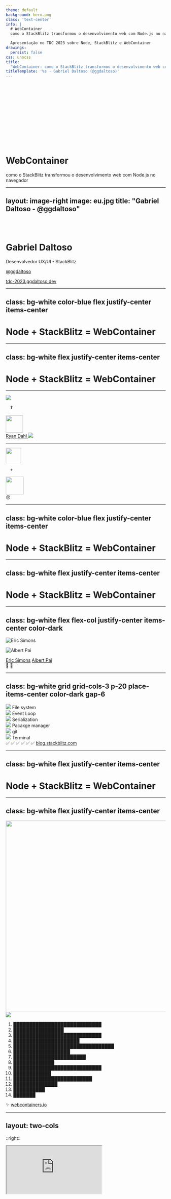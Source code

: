 ```yaml
---
theme: default
background: hero.png
class: 'text-center'
info: |
  # WebContainer
  como o StackBlitz transformou o desenvolvimento web com Node.js no navegador

  Apresentação no TDC 2023 sobre Node, StackBlitz e WebContainer
drawings:
  persist: false
css: unocss
title: 
  "WebContainer: como o StackBlitz transformou o desenvolvimento web com Node.js no navegador"
titleTemplate: '%s - Gabriel Daltoso (@ggdaltoso)'
---
```


<br >
<br >
<br >
<br >
<br >
<br >
<br >
<br >
<br >
<br >
<br >

# WebContainer

como o StackBlitz transformou o desenvolvimento web com Node.js no navegador

---
layout: image-right
image: eu.jpg
title: "Gabriel Daltoso - @ggdaltoso"
---

<br >
<br >

# Gabriel Daltoso

Desenvolvedor UX/UI - StackBlitz

<a target="_blank" alt="Perfil no Twitter de Gabriel Daltoso" href="https://twitter.com/ggdaltoso">@ggdaltoso</a>

<a target="_blank" alt="Link para a apresentação" href="https://tdc-2023.ggdaltoso.dev" class="text-3xl mt-26 inline-block">tdc-2023.ggdaltoso.dev</a>

<div class="abs-bl my-10 mx-12 flex gap-2">
  <a href="https://github.com/ggdaltoso" target="_blank" alt="Perfil no Github de Gabriel Daltoso"
    class="text-xl icon-btn opacity-50 !border-none !hover:text-white">
    <carbon-logo-github />
  </a>
  <a href="https://twitter.com/ggdaltoso" target="_blank" alt="Perfil no Twitter de Gabriel Daltoso"
    class="text-xl icon-btn opacity-50 !border-none !hover:text-white">
    <carbon-logo-twitter />
  </a>
  <a href="https://linkedin.com/in/ggdaltoso" target="_blank" alt="Perfil no LinkedIn de Gabriel Daltoso"
    class="text-xl icon-btn opacity-50 !border-none !hover:text-white">
    <carbon-logo-linkedin />
  </a>
</div>

---
class: bg-white color-blue flex justify-center items-center
---

<h1 class="flex-grow-1 text-center">
  Node + StackBlitz = WebContainer
</h1>

---
class: bg-white flex justify-center items-center
---

<h1 class="flex-grow-1 text-center">
  <span class="color-blue">Node</span> + StackBlitz = WebContainer
</h1>

---

<div class="w-full h-full flex justify-center items-center">

<v-click>

![](/5/internet.png)

</v-click>

<v-click>

      ❓  
  
</v-click>
<v-click>
  <img src="/5/old-chrome.png" width="54"/>
</v-click>

</div>

<v-click>
  <div class="abs-br mr-10">
    <div class="flex gap-4 flex-items-end">    
      <a class="mb-2" target="_blank" href="https://en.wikipedia.org/wiki/Ryan_Dahl">
        Ryan Dahl
      </a>
      <img src="/5/Ryan.png" />
    </div>
  </div>
</v-click>
<!-- 
 Tópico 1: O JavaScript além do navegador
 - Breve introdução sobre o JavaScript, sua origem e função principal no navegador.
- Mencionar o lançamento do Chrome em 2008 e o uso do motor V8 para compilar JavaScript em código de máquina.
 - Destacar Ryan Dahl, que pegou o V8 e criou o NodeJS, permitindo que o JavaScript fosse executado fora do navegador.
-->

---

<div class="w-full h-full flex justify-center items-center">

<v-click>
  <img src="/6/node-logo.png" width="48" />
</v-click>
 
<v-click>

      +  

</v-click>

<v-click>
  <img src="/6/old-chrome.png" width="56" />
</v-click>

<v-click>
  <div class="abs-br m-16 text-6xl">
    😢
  </div>
</v-click>

</div>

<!--
 Tópico 1 (continuação): O desafio de trazer o Node para o navegador
 - Destacar a ideia de trazer o Node para o navegador, tornando mais fácil para os desenvolvedores utilizarem as funcionalidades do Node no desenvolvimento web.
-->

---
class: bg-white color-blue flex justify-center items-center
---

<h1 class="flex-grow-1 text-center">
  Node + StackBlitz = WebContainer
</h1>

---
class: bg-white flex justify-center items-center
---

<h1 class="flex-grow-1 text-center">
  Node + <span class="color-blue">StackBlitz</span> = WebContainer
</h1>

---
class: bg-white flex flex-col justify-center items-center color-dark
---

<v-click>

  <div class="flex gap-6">

  ![Eric Simons](/9/eric.png)

  ![Albert Pai](/9/pai.png)

  </div>

</v-click>

<v-click>

  <div class="flex gap-6 justify-center items-center">
    <a target="_blank" href="https://twitter.com/ericsimons40">Eric Simons</a>
    <a target="_blank" class="ml-4" href="https://twitter.com/iamalbertpai">Albert Pai</a>
  </div>

</v-click>

<v-click>
  <span class="fixed top-46 left-110 text-2xl"> 💢 </span>
  <span class="fixed top-50 left-128 text-2xl"> 💢 </span>
</v-click>

<!-- 
 Tópico 2: Superando obstáculos e expandindo funcionalidades
 - Explicar a motivação de Eric e Albert ao desenvolverem uma plataforma de ensino de programação e os problemas enfrentados pelos alunos na configuração do ambiente.
 -->
---
class: bg-white grid grid-cols-3 p-20 place-items-center color-dark gap-6
---

<v-click>
  <div class="flex flex-col justify-center items-center">
    <img src="/10/file-system.png" />
    <span class="font-mono text-4">File system</span>
  </div>
  <div class="flex flex-col justify-center items-center">
    <img src="/10/event-loop.png" />
    <span class="font-mono text-4">Event Loop</span>
  </div>
  <div class="flex flex-col justify-center items-center">
    <img src="/10/serialization.png" />
    <span class="font-mono text-4">Serialization</span>
  </div>
  <div class="flex flex-col justify-center items-center">
    <img src="/10/package-manager.png" />
    <span class="font-mono text-4">Pacakge manager</span>
  </div>
  <div class="flex flex-col justify-center items-center">
    <img src="/10/git.png" />
    <span class="font-mono text-4">git</span>
  </div>
  <div class="flex flex-col justify-center items-center">
    <img src="/10/terminal.png" />
    <span class="font-mono text-4">Terminal</span>
  </div>
</v-click>

<v-click>
  <span class="fixed top-43 left-66 text-2xl"> ✅ </span>
  <span class="fixed top-43 left-135 text-2xl"> ✅ </span>
  <span class="fixed top-43 left-209 text-2xl"> ✅ </span>
  <span class="fixed top-95 left-70 text-2xl"> ✅ </span>
  <span class="fixed top-95 left-126 text-2xl"> ✅ </span>
  <span class="fixed top-95 left-202 text-2xl"> ✅ </span>
  <a target="_blank" class="color-dark fixed bottom-12 left-105" href="https://blog.stackblitz.com/">blog.stackblitz.com</a>
</v-click>


<!-- 
 Tópico 2 (continuação): Os desafios encontrados
 Destacar as implementações necessárias para suportar o Node no navegador:
   - Sistema de arquivos
   - ES Modules
   - Event loop e serialização
   - Introdução do Turbo como gerenciador de pacotes
   - Possibilidade de executar comandos de terminal
 - Destacar a falta de suporte e limitações das ferramentas existentes, principalmente dos navegadores.
 - Mencionar a contribuição da equipe na identificação e resolução de bugs, como problemas de memória no V8 e WebAssembly, questões de threads no Firefox e no ARM M1.
-->

---
class: bg-white flex justify-center items-center
---

<h1 class="flex-grow-1 text-center">
  Node + StackBlitz = <span class="color-blue">WebContainer</span>
</h1>

---
class: bg-white flex justify-center items-center
---

  <img src="/12/browser.png" width="600" />

  <v-click>
    <img src="/12/msdos.png" class="abs-br m-30 mr-64" /> 
  </v-click>

  <v-click>
    <div class="abs-tl mt-48 ml-66 text-2">
      <ol>
        <li>████████████████████████████</li>
        <li>████████████████</li>
        <li>████████████████████████████</li>
        <li>█████████████████████</li>
        <li>████████████████████████████████</li>
        <li>██████████████████</li>
        <li>███████████████████████</li>
        <li>█████████████</li>
        <li>████████████████████████████</li>
        <li>████████████</li>
        <li>█████████████████████████</li>
        <li>██████████████</li>
        <li>██████████</li>
        <li>███████</li>
      </ol>
    </div>  
  </v-click>

  <v-click>
    <Arrow class="color-red" x1="450" y1="400" x2="640" y2="416" />
  </v-click>

  <v-click>
    <Arrow class="color-red" x1="680" y1="380" x2="660" y2="336" />
    <span class="abs-tr mt-56 mr-72 text-8xl" >✨</span>
  </v-click>
  
  <v-click>
  <a target="_blank" class="color-dark fixed bottom-8 left-108" href="https://webcontainers.io/">webcontainers.io</a>
  </v-click>

<!--
 Tópico 3: StackBlitz - Facilitando o desenvolvimento web
 - Introduzir o StackBlitz como uma interface de desenvolvimento online capaz de rodar aplicações NodeJS no navegador.
 - Destacar a inspiração do NodeJS para a criação do StackBlitz, visando facilitar o processo de configuração do ambiente de desenvolvimento e permitir que os desenvolvedores se concentrem nas suas ideias.
-->
---
layout: two-cols
---

<Tweet id="1647708875834138625" scale="0.6" />

::right::

<iframe class="w-full h-118 m-auto" src="https://typescript-lzex4b.stackblitz.io/" />

<!-- 
 Tópico 4: WebContainer - Uma nova abordagem
 - Apresentar o WebContainer como uma tecnologia do StackBlitz que permite executar aplicações NodeJS diretamente no navegador.
 - Explicar que o WebContainer segue a API do NodeJS, permitindo que os desenvolvedores utilizem as ferramentas que já conhecem e se sintam em casa.
 - Destacar exemplos de sucesso que utilizam WebContainers:
   - Educação: "Professional TypeScript Training by Matt Pocock | Total TypeScript"
   - Simulador de fluído Euleriano: disponível em https://twitter.com/_paigesun/status/1647708875834138625
   - Documentação: no próprio site do NodeJS, em "Introduction to Node.js (nodejs.dev)"
   - Tutoriais: como no caso do SveltKit, disponível em "Introduction / What is SvelteKit? • Svelte Tutorial"
   - Inteligência Artificial: utilize inteligência artificial e WebContainers para gerar um projeto, disponível em "Chat UI Builder (chat-ui-builder.vercel.app)"
-->

---
preload: false
---

<iframe class="w-full h-118 m-auto" src="https://nodejs.dev/en/learn/" />

---
preload: false
layout: two-cols
class: flex justify-center items-center
---

<a target="_blank" href="https://learn.svelte.dev/tutorial/introducing-sveltekit">
  https://learn.svelte.dev
</a>

::right::

<a target="_blank" href="https://www.sveltelab.dev/">
  https://www.sveltelab.dev
</a>

---
preload: false
class: p-0
---

<iframe class="w-full h-full m-auto" src="https://chat-ui-builder.vercel.app/" />

---
class: flex justify-center items-center
---

<a target="_blank" class="b-none transition-300" href="https://www.gbstudio.dev/" >
  
  <img src="/17/gb-studio.png" alt="GB Studio logo" width="64"/> 

</a>

<style>
  a {
    border-bottom-width: 0 !important;
  }
  a:hover {
    transform: scale(1.2);
  }
</style>

<!-- 
 Mostrar um caso de uso meu com GBStudio
-->

---

<!-- 
 Conclusão
 - Relembrar a evolução do JavaScript, do seu uso no navegador até a sua aplicação no desenvolvimento web com o NodeJS, o StackBlitz e o WebContainer.
 - Destacar a importância dessas ferramentas na facilitação e agilidade do desenvolvimento web.
 - Convidar a audiência a explorar essas tecnologias e aproveitar os exemplos de sucesso que utilizam WebContainers.

Agradecimentos e Encerramento
 - Agradecer a audiência pela atenção e participação.
 - Encerrar a apresentação de forma descontraída e agradável.
-->
---

